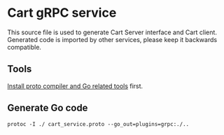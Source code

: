 # Cart gRPC service
This source file is used to generate Cart Server interface and Cart client.
Generated code is imported by other services, please keep it backwards compatible.

## Tools
[Install proto compiler and Go related tools](https://github.com/golang/protobuf#installation) first.

## Generate Go code
`protoc -I ./ cart_service.proto --go_out=plugins=grpc:./..`
